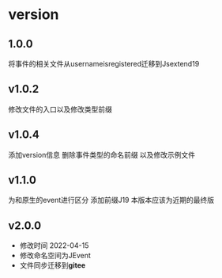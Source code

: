 # version 

## 1.0.0  
将事件的相关文件从usernameisregistered迁移到Jsextend19

## v1.0.2
修改文件的入口以及修改类型前缀

## v1.0.4
添加version信息 删除事件类型的命名前缀 以及修改示例文件

## v1.1.0
为和原生的event进行区分 添加前缀J19  本版本应该为近期的最终版 

## v2.0.0 
+ 修改时间 2022-04-15
+ 修改命名空间为JEvent 
+ 文件同步迁移到**gitee**





